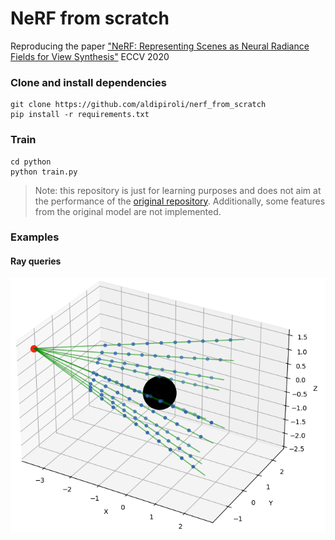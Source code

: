 # NeRF from scratch 
Reproducing the paper ["NeRF: Representing Scenes as Neural Radiance Fields for View Synthesis"](https://arxiv.org/abs/2003.08934) ECCV 2020

### Clone and install dependencies
``` 
git clone https://github.com/aldipiroli/nerf_from_scratch
pip install -r requirements.txt
``` 
### Train 
``` 
cd python 
python train.py
```

> Note: this repository is just for learning purposes and does not aim at the performance of the [original repository](https://github.com/bmild/nerf). Additionally, some features from the original model are not implemented.

### Examples
#### Ray queries
![](imgs/ray_sampling.png)